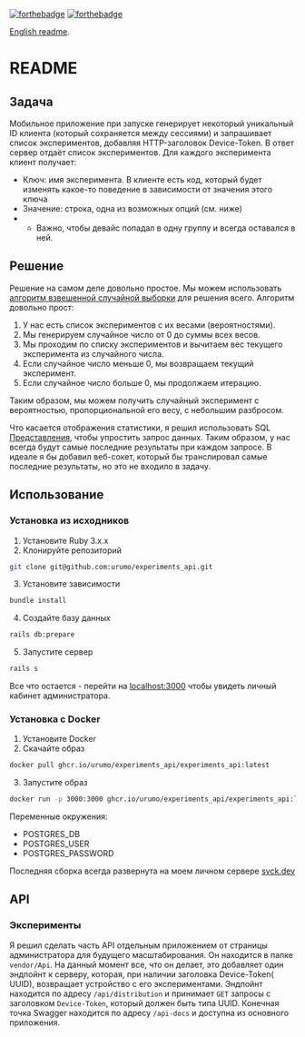 [![forthebadge](https://forthebadge.com/images/badges/made-with-ruby.svg)]()
[![forthebadge](https://forthebadge.com/images/badges/built-with-swag.svg)]()

[English readme](README.md).

# README

## Задача

Мобильное приложение при запуске генерирует некоторый уникальный ID клиента (который сохраняется между сессиями) и
запрашивает список экспериментов, добавляя HTTP-заголовок Device-Token. В ответ сервер отдаёт список экспериментов. Для
каждого эксперимента клиент получает:

* Ключ: имя эксперимента. В клиенте есть код, который будет изменять какое-то поведение в зависимости от значения этого
  ключа
* Значение: строка, одна из возможных опций (см. ниже)
*
    * Важно, чтобы девайс попадал в одну группу и всегда оставался в ней.

## Решение

Решение на самом деле довольно простое. Мы можем
использовать [алгоритм взвешенной случайной выборки](https://dev.to/jacktt/understanding-the-weighted-random-algorithm-581p#:~:text=Simple%20Explanation,in%20which%20this%20point%20falls.)
для решения всего.
Алгоритм довольно прост:

1. У нас есть список экспериментов с их весами (вероятностями).
2. Мы генерируем случайное число от 0 до суммы всех весов.
3. Мы проходим по списку экспериментов и вычитаем вес текущего эксперимента из случайного числа.
4. Если случайное число меньше 0, мы возвращаем текущий эксперимент.
5. Если случайное число больше 0, мы продолжаем итерацию.

Таким образом, мы можем получить случайный эксперимент с вероятностью, пропорциональной его весу, с небольшим разбросом.

Что касается отображения статистики, я решил использовать SQL [Представления](/db/views/distributions_v01.sql), чтобы
упростить запрос данных.
Таким образом, у нас всегда будут самые последние результаты при каждом запросе.
В идеале я бы добавил веб-сокет, который бы транслировал самые последние результаты, но это не входило в задачу.

## Использование

### Установка из исходников

1. Установите Ruby 3.x.x
2. Клонируйте репозиторий

```bash
git clone git@github.com:urumo/experiments_api.git
```

3. Установите зависимости

```bash
bundle install
```

4. Создайте базу данных

```bash
rails db:prepare
```

5. Запустите сервер

```bash
rails s
```

Все что остается - перейти на [localhost:3000](http://localhost:3000) чтобы увидеть личный кабинет администратора.

### Установка с Docker

1. Установите Docker
2. Скачайте образ

```bash
docker pull ghcr.io/urumo/experiments_api/experiments_api:latest
```

3. Запустите образ

```bash
docker run -p 3000:3000 ghcr.io/urumo/experiments_api/experiments_api:latest
```

Переменные окружения:

* POSTGRES_DB
* POSTGRES_USER
* POSTGRES_PASSWORD

Последняя сборка всегда развернута на моем личном сервере [svck.dev](https://ab.svck.dev)

## API

### Эксперименты

Я решил сделать часть API отдельным приложением от страницы администратора для будущего масштабирования.
Он находится в папке `vendor/Api`.
На данный момент все, что он делает, это добавляет один эндпойнт к серверу, которая, при наличии заголовка Device-Token(
UUID), возвращает устройство с его экспериментами.
Эндпойнт находится по адресу `/api/distribution` и принимает `GET` запросы с заголовком `Device-Token`, который должен
быть типа UUID.
Конечная точка Swagger находится по адресу `/api-docs` и доступна из основного приложения.
